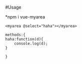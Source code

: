 
#Usage

*npm i vue-myarea



	<myarea @select="haha"></myarea>

	methods:{
	haha:function(d){
		console.log(d);
	}

	}	




